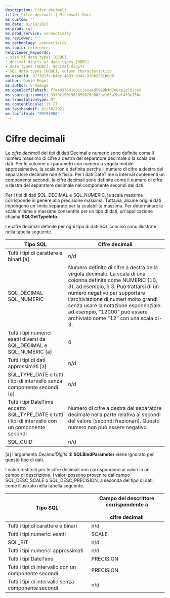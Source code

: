 ```yaml
---
description: Cifre decimali
title: Cifre decimali | Microsoft Docs
ms.custom: ''
ms.date: 01/19/2017
ms.prod: sql
ms.prod_service: connectivity
ms.reviewer: ''
ms.technology: connectivity
ms.topic: reference
helpviewer_keywords:
- size of data types [ODBC]
- decimal digits of data types [ODBC]
- data types [ODBC], decimal digits
- SQL data types [ODBC], column characteristics
ms.assetid: 07f3d1fc-b4ee-4693-b342-330b2231b6d0
author: David-Engel
ms.author: v-daenge
ms.openlocfilehash: f7a4d37601891c26ce4d59a9bfd788ce1c702ce5
ms.sourcegitcommit: 33f0f190f962059826e002be165a2bef4f9e350c
ms.translationtype: MT
ms.contentlocale: it-IT
ms.lasthandoff: 01/30/2021
ms.locfileid: "99194906"
---
```

# <a name="decimal-digits"></a>Cifre decimali
Le *cifre decimali* dei tipi di dati Decimal e numeric sono definite come il numero massimo di cifre a destra del separatore decimale o la scala dei dati. Per le colonne o i parametri con numero a virgola mobile approssimativo, la scala non è definita perché il numero di cifre a destra del separatore decimale non è fisso. Per i dati DateTime o Interval contenenti un componente secondi, le cifre decimali sono definite come il numero di cifre a destra del separatore decimale nel componente secondi dei dati.  
  
 Per i tipi di dati SQL_DECIMAL e SQL_NUMERIC, la scala massima corrisponde in genere alla precisione massima. Tuttavia, alcune origini dati impongono un limite separato per la scalabilità massima. Per determinare le scale minime e massime consentite per un tipo di dati, un'applicazione chiama **SQLGetTypeInfo**.  
  
 Le cifre decimali definite per ogni tipo di dati SQL conciso sono illustrate nella tabella seguente.  
  
|Tipo SQL|Cifre decimali|  
|--------------|--------------------|  
|Tutti i tipi di carattere e binari [a]|n/d|  
|SQL_DECIMAL<br />SQL_NUMERIC|Numero definito di cifre a destra della virgola decimale. La scala di una colonna definita come NUMERIC (10, 3), ad esempio, è 3. Può trattarsi di un numero negativo per supportare l'archiviazione di numeri molto grandi senza usare la notazione esponenziale. ad esempio, "12000" può essere archiviato come "12" con una scala di-3.|  
|Tutti i tipi numerici esatti diversi da SQL_DECIMAL e SQL_NUMERIC [a]|0|  
|Tutti i tipi di dati approssimati [a]|n/d|  
|SQL_TYPE_DATE e tutti i tipi di intervallo senza componente secondi [a]|n/d|  
|Tutti i tipi DateTime eccetto SQL_TYPE_DATE e tutti i tipi di intervallo con un componente secondi|Numero di cifre a destra del separatore decimale nella parte relativa ai secondi del valore (secondi frazionari). Questo numero non può essere negativo.|  
|SQL_GUID|n/d|  
  
 [a] l'argomento *DecimalDigits* di **SQLBindParameter** viene ignorato per questo tipo di dati.  
  
 I valori restituiti per le cifre decimali non corrispondono ai valori in un campo di descrizione. I valori possono provenire dal campo SQL_DESC_SCALE o SQL_DESC_PRECISION, a seconda del tipo di dati, come illustrato nella tabella seguente.  
  
|Tipo SQL|Campo del descrittore corrispondente a<br /><br /> cifre decimali|  
|--------------|----------------------------------------------------------|  
|Tutti i tipi di carattere e binari|n/d|  
|Tutti i tipi numerici esatti|SCALE|  
|SQL_BIT|n/d|  
|Tutti i tipi numerici approssimati|n/d|  
|Tutti i tipi DateTime|PRECISION|  
|Tutti i tipi di intervallo con un componente secondi|PRECISION|  
|Tutti i tipi di intervallo senza componente secondi|n/d|

